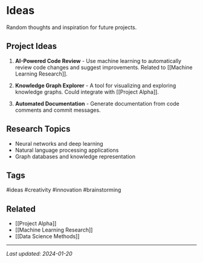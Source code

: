 # Ideas

Random thoughts and inspiration for future projects.

## Project Ideas
1. **AI-Powered Code Review** - Use machine learning to automatically review code changes and suggest improvements. Related to [[Machine Learning Research]].

2. **Knowledge Graph Explorer** - A tool for visualizing and exploring knowledge graphs. Could integrate with [[Project Alpha]].

3. **Automated Documentation** - Generate documentation from code comments and commit messages.

## Research Topics
- Neural networks and deep learning
- Natural language processing applications
- Graph databases and knowledge representation

## Tags
#ideas #creativity #innovation #brainstorming

## Related
- [[Project Alpha]]
- [[Machine Learning Research]]
- [[Data Science Methods]]

---
*Last updated: 2024-01-20*
